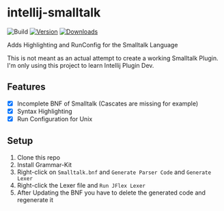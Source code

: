 # intellij-smalltalk

![Build](https://github.com/Paulpanther/intellij-smalltalk/workflows/Build/badge.svg)
[![Version](https://img.shields.io/jetbrains/plugin/v/PLUGIN_ID.svg)](https://plugins.jetbrains.com/plugin/PLUGIN_ID)
[![Downloads](https://img.shields.io/jetbrains/plugin/d/PLUGIN_ID.svg)](https://plugins.jetbrains.com/plugin/PLUGIN_ID)


<!-- Plugin description -->
Adds Highlighting and RunConfig for the Smalltalk Language
<!-- Plugin description end -->

This is not meant as an actual attempt to create a working Smalltalk Plugin. 
I'm only using this project to learn Intellij Plugin Dev.

## Features
- [x] Incomplete BNF of Smalltalk (Cascates are missing for example)
- [x] Syntax Highlighting
- [x] Run Configuration for Unix

## Setup
1. Clone this repo
2. Install Grammar-Kit
3. Right-click on `Smalltalk.bnf` and `Generate Parser Code` and `Generate Lexer`
4. Right-click the Lexer file and `Run JFlex Lexer`
5. After Updating the BNF you have to delete the generated code and regenerate it
